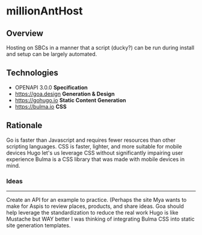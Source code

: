 # millionAntHost

## Overview
Hosting on SBCs in a manner that a script (ducky?) can be run during install and setup can be largely automated.

## Technologies
- OPENAPI 3.0.0   **Specification**
- https://goa.design **Generation & Design**
- https://gohugo.io **Static Content Generation**
- https://bulma.io  **CSS**

## Rationale
Go is faster than Javascript and requires fewer resources than other scripting languages.
CSS is faster, lighter, and more suitable for mobile devices
Hugo let's us leverage CSS without significantly impairing user experience
Bulma is a CSS library that was made with mobile devices in mind.

### Ideas
---
Create an API for an example to practice. (Perhaps the site Mya wants to make for Aspis to review places, products, and share ideas.
Goa should help leverage the standardization to reduce the real work
Hugo is like Mustache but WAY better
I was thinking of integrating Bulma CSS into static site generation templates.
